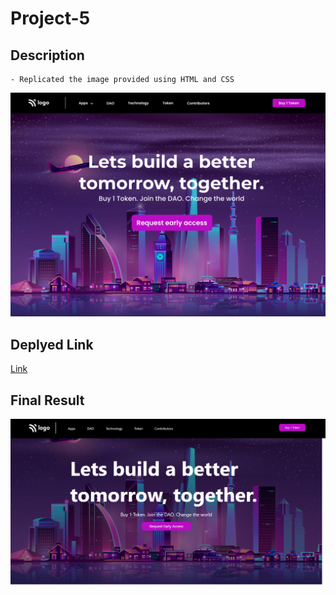 # Project-5

## Description

    - Replicated the image provided using HTML and CSS
![Img](/5.png)

## Deplyed Link

[Link]()

## Final Result

![Img](/Document.png)
